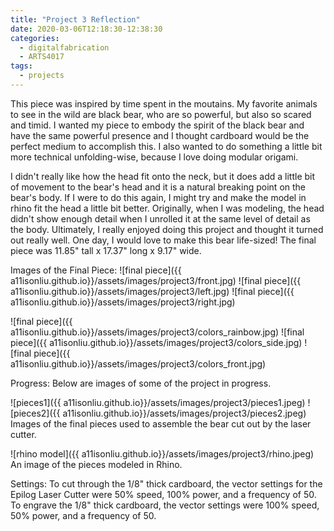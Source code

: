 ```yaml
---
title: "Project 3 Reflection"
date: 2020-03-06T12:18:30-12:38:30
categories:
  - digitalfabrication
  - ARTS4017
tags:
  - projects
---
```


This piece was inspired by time spent in the moutains. My favorite animals to see in the wild are black bear, who are so powerful, but also so scared and timid. I wanted my piece to embody the spirit of the black bear and have the same powerful presence and I thought cardboard would be the perfect medium to accomplish this. I also wanted to do something a little bit more technical unfolding-wise, because I love doing modular origami.  

I didn't really like how the head fit onto the neck, but it does add a little bit of movement to the bear's head and it is a natural breaking point on the bear's body. If I were to do this again, I might try and make the model in rhino fit the head a little bit better. Originally, when I was modeling, the head didn't show enough detail when I unrolled it at the same level of detail as the body. Ultimately, I really enjoyed doing this project and thought it turned out really well. One day, I would love to make this bear life-sized! The final piece was 11.85" tall x 17.37" long x 9.17" wide. 

Images of the Final Piece:
![final piece]({{ a11isonliu.github.io}}/assets/images/project3/front.jpg)
![final piece]({{ a11isonliu.github.io}}/assets/images/project3/left.jpg)
![final piece]({{ a11isonliu.github.io}}/assets/images/project3/right.jpg)

![final piece]({{ a11isonliu.github.io}}/assets/images/project3/colors_rainbow.jpg)
![final piece]({{ a11isonliu.github.io}}/assets/images/project3/colors_side.jpg)
![final piece]({{ a11isonliu.github.io}}/assets/images/project3/colors_front.jpg)

Progress:
Below are images of some of the project in progress.

![pieces1]({{ a11isonliu.github.io}}/assets/images/project3/pieces1.jpeg)
![pieces2]({{ a11isonliu.github.io}}/assets/images/project3/pieces2.jpeg)
Images of the final pieces used to assemble the bear cut out by the laser cutter.

![rhino model]({{ a11isonliu.github.io}}/assets/images/project3/rhino.jpeg)
An image of the pieces modeled in Rhino.


Settings:
To cut through the 1/8" thick cardboard, the vector settings for the Epilog Laser Cutter were 50% speed, 100% power, and a frequency of 50.
To engrave the 1/8" thick cardboard, the vector settings were 100% speed, 50% power, and a frequency of 50.
